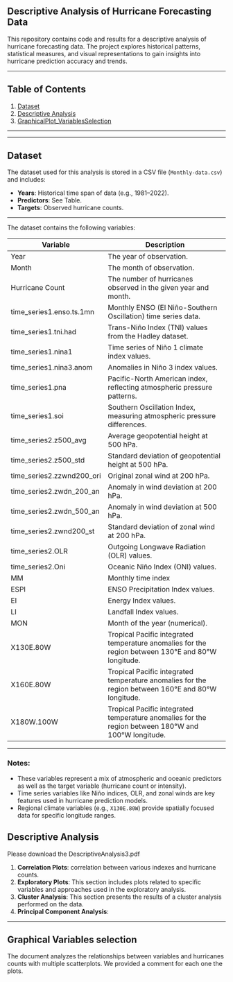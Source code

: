 
## Descriptive Analysis of Hurricane Forecasting Data

This repository contains code and results for a descriptive analysis of hurricane forecasting data.
The project explores historical patterns, statistical measures, and visual representations to gain insights into hurricane prediction accuracy and trends.

---
## Table of Contents
1. [Dataset](#dataset)
2. [Descriptive Analysis](#Descriptive-Analysis)
3. [GraphicalPlot_VariablesSelection](#GraphicalPlots_VariablesSelection)

---

---

## Dataset
The dataset used for this analysis is stored in a CSV file (`Monthly-data.csv`) and includes:
- **Years**: Historical time span of data (e.g., 1981–2022).
- **Predictors**: See Table.
- **Targets**: Observed hurricane counts.
---

The dataset contains the following variables:

| **Variable**                     | **Description**                                                                 |
|-----------------------------------|---------------------------------------------------------------------------------|
| Year                              | The year of observation.                                                        |
| Month                             | The month of observation.                                                       |
| Hurricane Count                   | The number of hurricanes observed in the given year and month.                  |
| time_series1.enso.ts.1mn          | Monthly ENSO (El Niño-Southern Oscillation) time series data.                   |
| time_series1.tni.had              | Trans-Niño Index (TNI) values from the Hadley dataset.                          |
| time_series1.nina1                | Time series of Niño 1 climate index values.                                     |
| time_series1.nina3.anom           | Anomalies in Niño 3 index values.                                               |
| time_series1.pna                  | Pacific-North American index, reflecting atmospheric pressure patterns.         |
| time_series1.soi                  | Southern Oscillation Index, measuring atmospheric pressure differences.         |
| time_series2.z500_avg             | Average geopotential height at 500 hPa.                                         |
| time_series2.z500_std             | Standard deviation of geopotential height at 500 hPa.                           |
| time_series2.zzwnd200_ori         | Original zonal wind at 200 hPa.                                                 |
| time_series2.zwdn_200_an          | Anomaly in wind deviation at 200 hPa.                                           |
| time_series2.zwdn_500_an          | Anomaly in wind deviation at 500 hPa.                                           |
| time_series2.zwnd200_st           | Standard deviation of zonal wind at 200 hPa.                                    |
| time_series2.OLR                  | Outgoing Longwave Radiation (OLR) values.                                       |
| time_series2.Oni                  | Oceanic Niño Index (ONI) values.                                                |
| MM                                | Monthly time index                                      |
| ESPI                              | ENSO Precipitation Index values.                                                |
| EI                                | Energy Index values.                                                            |
| LI                                | Landfall Index values.                                                          |
| MON                               | Month of the year (numerical).                                                  |
| X130E.80W                         | Tropical Pacific integrated temperature anomalies for the region between 130°E and 80°W longitude.                   |
| X160E.80W                         | Tropical Pacific integrated temperature anomalies for the region between 160°E and 80°W longitude.                   |
| X180W.100W                        | Tropical Pacific integrated temperature anomalies for the region between 180°W and 100°W longitude.                  |

---

### Notes:
- These variables represent a mix of atmospheric and oceanic predictors as well as the target variable (hurricane count or intensity).
- Time series variables like Niño indices, OLR, and zonal winds are key features used in hurricane prediction models.
- Regional climate variables (e.g., `X130E.80W`) provide spatially focused data for specific longitude ranges.



## Descriptive Analysis
Please download the DescriptiveAnalysis3.pdf  

1. **Correlation Plots**:  correlation between various indexes and hurricane
counts.
2. **Exploratory Plots**: This section includes plots related to specific variables and approaches used in the exploratory
analysis.
3. **Cluster Analysis**: This section presents the results of a cluster analysis performed on the data.
4. **Principal Component Analysis**:


---

## Graphical Variables selection

The document analyzes the relationships between variables and hurricanes counts with multiple scatterplots. 
We provided a comment for each one the plots.






